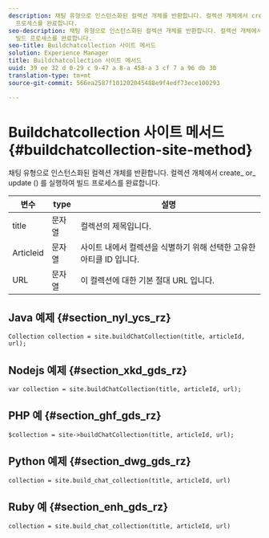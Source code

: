 ```yaml
---
description: 채팅 유형으로 인스턴스화된 컬렉션 개체를 반환합니다. 컬렉션 개체에서 create_ or_ update () 를 실행하여 빌드
  프로세스를 완료합니다.
seo-description: 채팅 유형으로 인스턴스화된 컬렉션 개체를 반환합니다. 컬렉션 개체에서 create_ or_ update () 를 실행하여
  빌드 프로세스를 완료합니다.
seo-title: Buildchatcollection 사이트 메서드
solution: Experience Manager
title: Buildchatcollection 사이트 메서드
uuid: 39 ee 32 d 0-29 c 9-47 a 8-a 458-a 3 cf 7 a 96 db 30
translation-type: tm+mt
source-git-commit: 566ea2587f101202045488e9f4edf73ece100293

---
```



# Buildchatcollection 사이트 메서드{#buildchatcollection-site-method}

채팅 유형으로 인스턴스화된 컬렉션 개체를 반환합니다. 컬렉션 개체에서 create_ or_ update () 를 실행하여 빌드 프로세스를 완료합니다.

| 변수 | type | 설명 |
|--- |--- |--- |
| title | 문자열 | 컬렉션의 제목입니다. |
| Articleid | 문자열 | 사이트 내에서 컬렉션을 식별하기 위해 선택한 고유한 아티클 ID 입니다. |
| URL | 문자열 | 이 컬렉션에 대한 기본 절대 URL 입니다. |

## Java 예제 {#section_nyl_ycs_rz}

```
Collection collection = site.buildChatCollection(title, articleId, url); 
```

## Nodejs 예제 {#section_xkd_gds_rz}

```
var collection = site.buildChatCollection(title, articleId, url); 
```

## PHP 예 {#section_ghf_gds_rz}

```
$collection = site->buildChatCollection(title, articleId, url); 
```

## Python 예제 {#section_dwg_gds_rz}

```
collection = site.build_chat_collection(title, articleId, url) 
```

## Ruby 예 {#section_enh_gds_rz}

```
collection = site.build_chat_collection(title, articleId, url)
```
